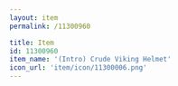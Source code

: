 ```yaml
---
layout: item
permalink: /11300960

title: Item
id: 11300960
item_name: '(Intro) Crude Viking Helmet'
icon_url: 'item/icon/11300006.png'
---
```

